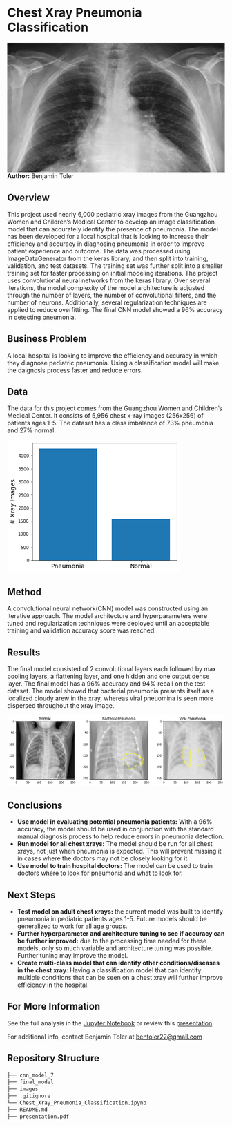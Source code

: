 # Chest Xray Pneumonia Classification

<img src="./images/chest_xray.jpeg" alt="Drawing" style="width: 900px;height:300px;float: left;"/>

**Author:** Benjamin Toler

## Overview
This project used nearly 6,000 pediatric xray images from the Guangzhou Women and Children’s Medical Center to develop an image classification model that can accurately identify the presence of pneumonia. The model has been developed for a local hospital that is looking to increase their efficiency and accuracy in diagnosing pneumonia in order to improve patient experience and outcome. The data was processed using ImageDataGenerator from the keras library, and then split into training, validation, and test datasets. The training set was further split into a smaller training set for faster processing on initial modeling iterations. The project uses convolutional neural networks from the keras library. Over several iterations, the model complexity of the model architecture is adjusted through the number of layers, the number of convolutional filters, and the number of neurons. Additionally, several regularization techniques are applied to reduce overfitting. The final CNN model showed a 96% accuracy in detecting pneumonia.

## Business Problem
A local hospital is looking to improve the efficiency and accuracy in which they diagnose pediatric pneumonia. Using a classification model will make the daignosis process faster and reduce errors.

## Data
The data for this project comes from the Guangzhou Women and Children’s Medical Center. It consists of 5,956 chest x-ray images (256x256) of patients ages 1-5. The dataset has a class imbalance of 73% pneumonia and 27% normal.

![data_distribution](./images/data_distribution.png)

## Method
A convolutional neural network(CNN) model was constructed using an iterative approach. The model architecture and hyperparameters were tuned and regularization techniques were deployed until an acceptable training and validation accuracy score was reached.  

## Results
The final model consisted of 2 convolutional layers each followed by max pooling layers, a flattening layer, and one hidden and one output dense layer. The final model has a 96% accuracy and 94% recall on the test dataset. The model showed that bacterial pneumonia presents itself as a localized cloudy arew in the xray, whereas viral pneuomina is seen more dispersed throughout the xray image.

![pneumonia_classification](./images/pneumonia_classification.png)

## Conclusions
- **Use model in evaluating potential pneumonia patients:** With a 96% accuracy, the model should be used in conjunction with the standard manual diagnosis process to help reduce errors in pneumonia detection.
- **Run model for all chest xrays:** The model should be run for all chest xrays, not just when pneumonia is expected. This will prevent missing it in cases where the doctors may not be closely looking for it.
- **Use model to train hospital doctors:** The model can be used to train doctors where to look for pneumonia and what to look for.

## Next Steps
- **Test model on adult chest xrays:** the current model was built to identify pneumonia in pediatric patients ages 1-5. Future models should be generalized to work for all age groups.
- **Further hyperparameter and architecture tuning to see if accuracy can be further improved:** due to the processing time needed for these models, only so much variable and architecture tuning was possible. Further tuning may improve the model.
- **Create multi-class model that can identify other conditions/diseases in the chest xray:** Having a classification model that can identify multiple conditions that can be seen on a chest xray will further improve efficiency in the hospital.

## For More Information

See the full analysis in the [Jupyter Notebook](./Chest_Xray_Pneumonia_Classification.ipynb) or review this [presentation](./presentation.pdf).

For additional info, contact Benjamin Toler at [bentoler22@gmail.com](mailto:bentoler22@gmail.com)


## Repository Structure

```
├── cnn_model_7
├── final_model
├── images
├── .gitignore
└── Chest_Xray_Pneumonia_Classification.ipynb
├── README.md
├── presentation.pdf
